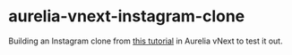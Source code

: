 # aurelia-vnext-instagram-clone
Building an Instagram clone from [this tutorial](https://medium.com/fullstackio/tutorial-build-an-instagram-clone-with-vue-js-and-cssgram-24a9f3de0408) in Aurelia vNext to test it out.
